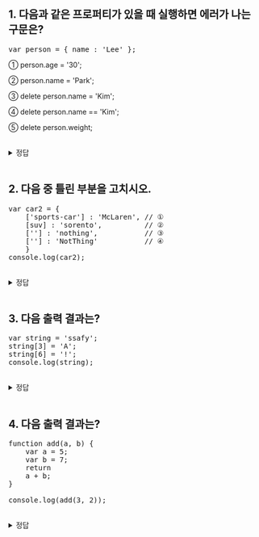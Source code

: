 ## 1. 다음과 같은 프로퍼티가 있을 때 실행하면 에러가 나는 구문은?

<pre>
var person = { name : 'Lee' };
</pre>

① person.age = '30';

② person.name = 'Park';

③ delete person.name = 'Kim';

④ delete person.name == 'Kim';

⑤ delete person.weight;

<br/>
<details>
<summary>정답</summary>
<pre>
③번.
Uncaught SyntaxError: Invalid left-hand side in assignment
좌변 할당 오류
</pre>
</details>
<br/>

## 2. 다음 중 틀린 부분을 고치시오.

<pre>
var car2 = {
    ['sports-car'] : 'McLaren', // ① 
    [suv] : 'sorento',          // ②
    [''] : 'nothing',           // ③
    [''] : 'NotThing'           // ④
    }
console.log(car2);
</pre>

<br/>
<details>
<summary>정답</summary>
<pre>
②번.
대괄호 표기법의 키값은 따옴표로 감싼 문자열이 와야함
</pre>
</details>
<br/>

## 3. 다음 출력 결과는?

<pre>
var string = 'ssafy';
string[3] = 'A';
string[6] = '!';
console.log(string);
</pre>

<br/>
<details>
<summary>정답</summary>
<pre>
ssafy
- 문자열은 유사배열이므로 인덱스를 사용하여 접근 가능
- 하지만 원시 값이므로 변경할 수 없음, 에러 발생 X 
</pre>
</details>
<br/>

## 4. 다음 출력 결과는?

<pre>
function add(a, b) {
    var a = 5;
    var b = 7;
    return
    a + b;
}

console.log(add(3, 2));
</pre>

<br/>
<details>
<summary>정답</summary>
<pre>
undefined
return 키워드와 반환값 사이 줄바꿈이 있으면 세미콜론 자동 삽입 기능(ASI)에 의해 세미콜론이 추가되고 반환값이 무시된다.
</pre>
</details>
